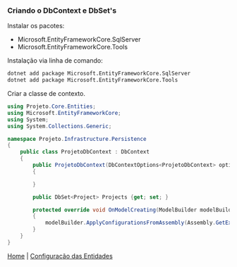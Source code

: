 ### Criando o DbContext e DbSet's

Instalar os pacotes:

- Microsoft.EntityFrameworkCore.SqlServer
- Microsoft.EntityFrameworkCore.Tools

Instalação via linha de comando:

~~~sh
dotnet add package Microsoft.EntityFrameworkCore.SqlServer
dotnet add package Microsoft.EntityFrameworkCore.Tools
~~~

Criar a classe de contexto.

~~~c#
using Projeto.Core.Entities;
using Microsoft.EntityFrameworkCore;
using System;
using System.Collections.Generic;

namespace Projeto.Infrastructure.Persistence
{
    public class ProjetoDbContext : DbContext
    {
        public ProjetoDbContext(DbContextOptions<ProjetoDbContext> options) : base(options)
        {

        }

        public DbSet<Project> Projects {get; set; }

        protected override void OnModelCreating(ModelBuilder modelBuilder)
        {
            modelBuilder.ApplyConfigurationsFromAssembly(Assembly.GetExecutingAssembly());
        }
    }
}
~~~

[Home](../README.md) | [Configuração das Entidades](/docs/configuracao-das-entidades.md)
